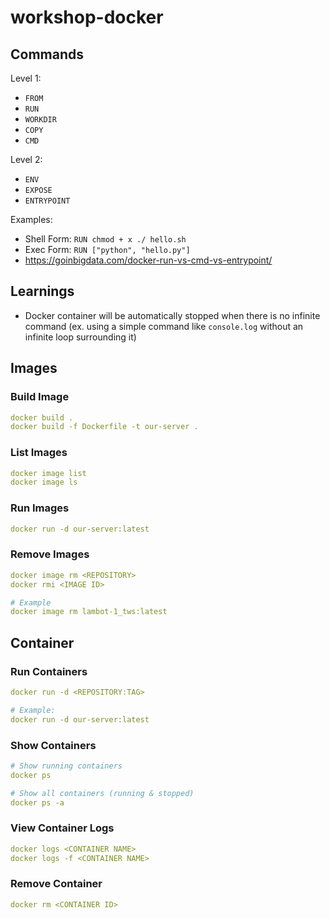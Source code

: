 # workshop-docker

## Commands

Level 1:

- `FROM`
- `RUN`
- `WORKDIR`
- `COPY`
- `CMD`

Level 2:

- `ENV`
- `EXPOSE`
- `ENTRYPOINT`

Examples:

- Shell Form: `RUN chmod + x ./ hello.sh `
- Exec Form: `RUN ["python", "hello.py"]`
- https://goinbigdata.com/docker-run-vs-cmd-vs-entrypoint/

## Learnings

- Docker container will be automatically stopped when there is no infinite command (ex. using a simple command like `console.log` without an infinite loop surrounding it)

## Images

### Build Image

```yml
docker build .
docker build -f Dockerfile -t our-server .
```

### List Images

```yml
docker image list
docker image ls
```

### Run Images

```yml
docker run -d our-server:latest
```

### Remove Images

```yml
docker image rm <REPOSITORY>
docker rmi <IMAGE ID>

# Example
docker image rm lambot-1_tws:latest
```

## Container

### Run Containers

```yml
docker run -d <REPOSITORY:TAG>

# Example:
docker run -d our-server:latest
```

### Show Containers

```yml
# Show running containers
docker ps

# Show all containers (running & stopped)
docker ps -a
```

### View Container Logs

```yml
docker logs <CONTAINER NAME>
docker logs -f <CONTAINER NAME>
```

### Remove Container

```yml
docker rm <CONTAINER ID>
```

